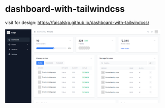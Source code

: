 # dashboard-with-tailwindcss

visit for design: https://faisalskp.github.io/dashboard-with-tailwindcss/

<img src="./src/design.png">
